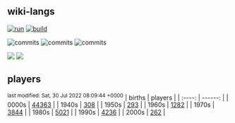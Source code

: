 ## wiki-langs
[![run](https://github.com/dreamerminsk/wiki-langs/actions/workflows/run.yml/badge.svg)](https://github.com/dreamerminsk/wiki-langs/actions/workflows/run.yml)
[![build](https://github.com/dreamerminsk/wiki-langs/actions/workflows/build.yml/badge.svg)](https://github.com/dreamerminsk/wiki-langs/actions/workflows/build.yml)

![commits](https://img.shields.io/github/commit-activity/y/dreamerminsk/wiki-langs)
![commits](https://img.shields.io/github/commit-activity/m/dreamerminsk/wiki-langs)
![commits](https://img.shields.io/github/commit-activity/w/dreamerminsk/wiki-langs)

![](https://img.shields.io/github/languages/code-size/dreamerminsk/wiki-langs)
![](https://img.shields.io/github/repo-size/dreamerminsk/wiki-langs)

## players
<sup>last modified: Sat, 30 Jul 2022 08:09:44 +0000</sup>
| births | players |
| :----: | ------: |
| 0000s | [44363](players/0000.births.csv) |
| 1940s | [308](players/1940.births.csv) |
| 1950s | [293](players/1950.births.csv) |
| 1960s | [1282](players/1960.births.csv) |
| 1970s | [3844](players/1970.births.csv) |
| 1980s | [5021](players/1980.births.csv) |
| 1990s | [4236](players/1990.births.csv) |
| 2000s | [262](players/2000.births.csv) |

